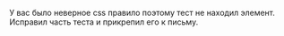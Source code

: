 У вас было неверное css правило поэтому тест не находил элемент. Исправил часть теста и прикрепил его к письму.
